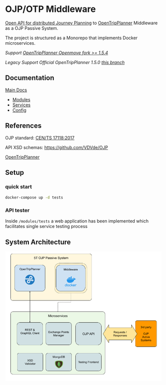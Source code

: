 # OJP/OTP Middleware

[Open API for distributed Journey Planning](https://github.com/VDVde/OJP) to [OpenTripPlanner](https://github.com/opentripplanner) Middleware as a OJP Passive System.

The project is structured as a Monorepo that implements Docker microservices.

*Support [OpenTripPlanner Openmove fork >= 1.5.4](https://github.com/openmove/OpenTripPlanner)*

*Legacy Support Official OpenTripPlanner 1.5.0 [this branch](https://github.com/openmove/ojp-middleware/tree/legacy-otp-v1.5.0)*

## Documentation

[Main Docs](docs/README.md)
- [Modules](docs/modules.md)
- [Services](docs/services.md)
- [Config](docs/config.md)

## References

OJP standard: [CEN/TS 17118:2017](https://standards.cen.eu/dyn/www/f?p=204:110:0::::FSP_LANG_ID,FSP_PROJECT:25,62236&cs=1B542F8CC8406A0BD65B6937689DD7740)

API XSD schemas: https://github.com/VDVde/OJP

[OpenTripPlanner](https://github.com/opentripplanner)

## Setup

### quick start

```bash
docker-compose up -d tests
```

### API tester

Inside ```/modules/tests``` a web application has been implemented which facilitates single service testing process


## System Architecture

![macro](docs/images/OJP_Architecture_macro.png)
